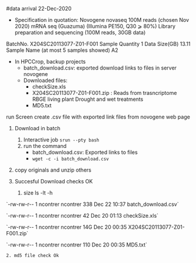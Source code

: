 #data arrival 22-Dec-2020

- Specification in quotation:
	Novogene
	novaseq	100M reads (chosen Nov 2020)
	mRNA seq (Guazuma) (Illumina PE150, Q30 ⩾ 80%)
	Library preparation and sequencing (100M reads, 30GB data)

BatchNo. X204SC20113077-Z01-F001
Sample Quantity 1
Data Size(GB) 13.11
Sample Name (at most 5 samples showed) A2

- In HPCCrop, backup projects
	- batch_download.csv: exported download links to files in server novogene
	- Downloaded files:
        - checkSize.xls
        - X204SC20113077-Z01-F001.zip : Reads from trasncriptome RBGE living plant Drought and wet treatments
        - MD5.txt

run Screen
create .csv file with exported link files from novogene web page

1. Download in batch
	1. Interactive job `srun --pty bash`
	2. run the command
		- batch_download.csv: Exported links to files
		- `wget -c -i batch_download.csv`
 
2. copy originals and unzip others

3. Succesful Download checks OK
	1. size ls -lt -h
<p>`-rw-rw-r-- 1 ncontrer ncontrer 338 Dec 22 10:37 batch_download.csv`
<p>`-rw-rw-r-- 1 ncontrer ncontrer  42 Dec 20 01:13 checkSize.xls`
<p>`-rw-rw-r-- 1 ncontrer ncontrer 14G Dec 20 00:35 X204SC20113077-Z01-F001.zip`
<p>`-rw-rw-r-- 1 ncontrer ncontrer 110 Dec 20 00:35 MD5.txt`

	2. md5 file check Ok